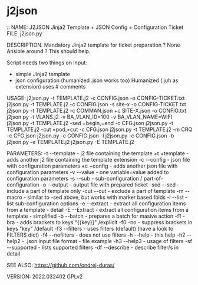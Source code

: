 # j2json
::
NAME: J2JSON Jinja2 Template + JSON Config = Configuration Ticket
FILE: j2json.py

DESCRIPTION:
  Mandatory Jinja2 template for ticket preparation ?
  None Ansible around ?
  This should help.

  Script needs two things on input:
   - simple Jinja2 template
   - json configuration (humanized .json works too)
  Humanized (.juh as extension) uses # comments

USAGE:
  j2json.py -t TEMPLATE.j2 -c CONFIG.json -o CONFIG-TICKET.txt
  j2json.py -t TEMPLATE.j2 -c CONFIG.json -s site-x -o CONFIG-TICKET.txt
  j2json.py -t TEMPLATE.j2 -c COMMAN.json +c SITE-X.json -o CONFIG.txt
  j2json.py -t VLANS.j2 -v BA_VLAN_ID=100 -v BA_VLAN_NAME=WIFI
  j2json.py -t TEMPLATE.j2 -sed =begin,=end -c CFG.json 
  j2json.py -t TEMPLATE.j2 -cut =pod,=cut -c CFG.json 
  j2json.py -t TEMPLATE.j2 -m CRQ -c CFG.json
  j2json.py -c CONFIG.json -l
  j2json.py -c CONFIG.json -b
  j2json.py -e TEMPLATE.j2
  j2json.py -E TEMPLATE.j2


PARAMETERS:
    -t  --template  - j2 file containing the template
    +t   +template  - adds another j2 file containing the template extension
    -c  --config    - json file with configuration parameters
    +c   +config    - adds another json file with configuration parameters
    -v  --value     - one variable=value added to configuration parameters
    -s  --sub       - sub-configuration / part-of-configuration
    -o  --output    - output file with prepared ticket
    -sed  --sed     - include a part of template only
    -cut  --cut     - exclude a part of template
    -m  --macro     - similar to -sed above, but works with marker based folds
    -l  --list      - list sub-configuration options
    -e  --extract   - extract all configuration items from a template - detail
    -E  --Extract   - extract all configuration items from a template - simplified
    -b  --batch     - prepares a batch for masive action
    -f1 -bra        - adds brackets to keys "{{key}}" /explicit
    -f0 -no         - suppress brackets in keys "key" /default
    -f3 --filters   - uses filters (default) (have a look to FILTERS dict)
    -f4 --nofilters - does not use filters 
    -h  --help      - this help
    -h2 --help2     - .json input file format - file example
    -h3 --help3     - usage of filters
    -sf --supported - lists supported filters
    -df --describe  - describe filter/s in detail  

SEE ALSO:
  https://github.com/ondrej-duras/

VERSION: 2022.032402 GPLv2

